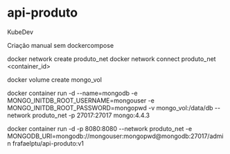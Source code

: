# api-produto
KubeDev

Criação manual sem dockercompose

docker network create produto_net
docker network connect produto_net <container_id>

docker volume create mongo_vol

docker container run -d --name=mongodb -e MONGO_INITDB_ROOT_USERNAME=mongouser -e MONGO_INITDB_ROOT_PASSWORD=mongopwd -v mongo_vol:/data/db --network produto_net -p 27017:27017 mongo:4.4.3


docker container run -d -p 8080:8080 --network produto_net -e MONGODB_URI=mongodb://mongouser:mongopwd@mongodb:27017/admin frafaelptu/api-produto:v1
